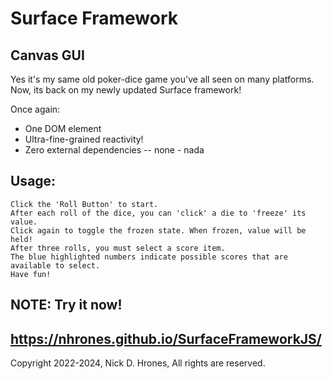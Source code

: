 # Surface Framework  
## Canvas GUI  

Yes it's my same old poker-dice game you've all seen on many platforms.    
Now, its back on my newly updated Surface framework!

Once again:
  - One DOM element
  - Ultra-fine-grained reactivity!
  - Zero external dependencies -- none - nada

## Usage:
```
Click the 'Roll Button' to start.    
After each roll of the dice, you can 'click' a die to 'freeze' its value.    
Click again to toggle the frozen state. When frozen, value will be held!
After three rolls, you must select a score item.  
The blue highlighted numbers indicate possible scores that are available to select.
Have fun!
```
## NOTE: Try it now!
## https://nhrones.github.io/SurfaceFrameworkJS/

Copyright 2022-2024, Nick D. Hrones, All rights are reserved.